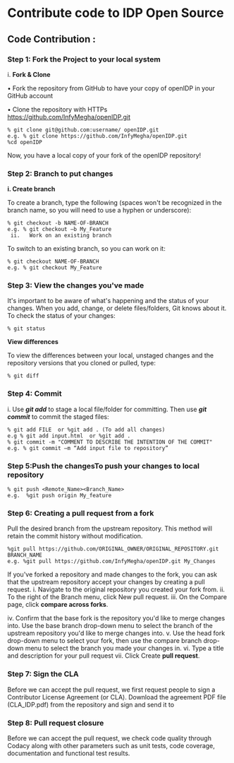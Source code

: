 
# Contribute code to IDP Open Source

## Code Contribution :

### Step 1: Fork the Project to your local system
i.	 **Fork & Clone**

•	Fork the repository from GitHub to have your copy of openIDP in your GitHub account 

•	Clone the repository with HTTPs https://github.com/InfyMegha/openIDP.git

````
% git clone git@github.com:username/ openIDP.git
e.g. % git clone https://github.com/InfyMegha/openIDP.git
%cd openIDP
````

Now, you have a local copy of your fork of the openIDP repository!

### Step 2:  Branch to put changes

**i. Create branch**

   To create a branch, type the following (spaces won't be recognized in the branch name, so you will need to use a hyphen or underscore):
````
% git checkout -b NAME-OF-BRANCH
e.g. % git checkout –b My_Feature
 ii.   Work on an existing branch 
````
To switch to an existing branch, so you can work on it:

````
% git checkout NAME-OF-BRANCH
e.g. % git checkout My_Feature
````

### Step 3:  View the changes you've made 

It's important to be aware of what's happening and the status of your changes. When you add, change, or delete files/folders, Git knows about it. To check the status of your changes:

````
% git status
````

**View differences**

To view the differences between your local, unstaged changes and the repository versions that you cloned or pulled, type:
````
% git diff
````

### Step 4: Commit

i. Use _**git add**_ to stage a local file/folder for committing. Then use _**git commit**_ to commit the staged files:

````
% git add FILE  or %git add . (To add all changes)
e.g % git add input.html  or %git add .
% git commit -m "COMMENT TO DESCRIBE THE INTENTION OF THE COMMIT"
e.g. % git commit –m “Add input file to repository”
````
 
### Step 5:Push the changesTo push your changes to local repository

````
% git push <Remote_Name><Branch_Name>
e.g.  %git push origin My_feature
````

### Step 6: Creating a pull request from a fork

Pull the desired branch from the upstream repository. This method will retain the commit history
without modification.

````
%git pull https://github.com/ORIGINAL_OWNER/ORIGINAL_REPOSITORY.git BRANCH_NAME
e.g. %git pull https://github.com/InfyMegha/openIDP.git My_Changes
````
If you've forked a repository and made changes to the fork, you can ask that the upstream repository accept your changes by creating a pull request.
i.	Navigate to the original repository you created your fork from.
ii.	To the right of the Branch menu, click New pull request.
iii.	On the Compare page, click **compare across forks**.


iv.	Confirm that the base fork is the repository you'd like to merge changes into. Use the base branch drop-down menu to select the branch of the upstream repository you'd like to merge changes into.
v.	Use the head fork drop-down menu to select your fork, then use the compare branch drop-down menu to select the branch you made your changes in.
vi.	Type a title and description for your pull request
vii.	Click Create **pull request**.
 

### Step 7: Sign the CLA

Before we can accept the pull request, we first request people to sign a Contributor License Agreement (or CLA). Download the agreement PDF file (CLA_IDP.pdf) from the repository and sign and send it to [](IDP_OSS@infosys.com)

### Step 8: Pull request closure

Before we can accept the pull request, we check code quality through Codacy along with other parameters such as unit tests, code coverage, documentation and functional test results. 

